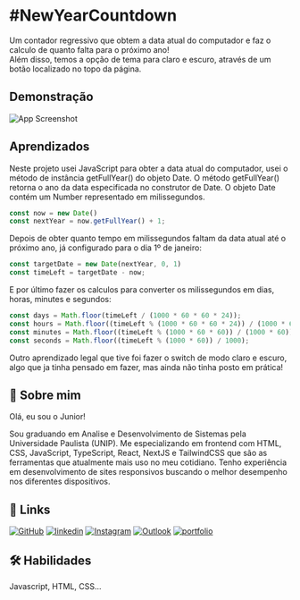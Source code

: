 
# #NewYearCountdown

Um  contador regressivo que obtem a data atual do computador e faz o calculo de quanto falta para o próximo ano! <br/>
Além disso, temos a opção de tema para claro e escuro, através de um botão localizado no topo da página.

## Demonstração

![App Screenshot](https://via.placeholder.com/468x300?text=App+Screenshot+Here)
## Aprendizados

Neste projeto usei JavaScript para obter a data atual do computador, usei o método de instância getFullYear() do objeto Date. O método getFullYear() retorna o ano da data especificada no construtor de Date. O objeto Date contém um Number representado em milissegundos.

```javascript
const now = new Date()
const nextYear = now.getFullYear() + 1;
```

Depois de obter quanto tempo em milissegundos faltam da data atual até o próximo ano, já configurado para o dia 1º de janeiro:

```javascript
const targetDate = new Date(nextYear, 0, 1)
const timeLeft = targetDate - now;
```

E por último fazer os calculos para converter os milissegundos em dias, horas, minutes e segundos:

```javascript
const days = Math.floor(timeLeft / (1000 * 60 * 60 * 24));
const hours = Math.floor((timeLeft % (1000 * 60 * 60 * 24)) / (1000 * 60 * 60));
const minutes = Math.floor((timeLeft % (1000 * 60 * 60)) / (1000 * 60));
const seconds = Math.floor((timeLeft % (1000 * 60)) / 1000);
```

Outro aprendizado legal que tive foi fazer o switch de modo claro e escuro, algo que ja tinha pensado em fazer, mas ainda não tinha posto em prática!

## 🚀 Sobre mim
Olá, eu sou o Junior!

Sou graduando em Analise e Desenvolvimento de Sistemas pela Universidade Paulista (UNIP). Me especializando em frontend com HTML, CSS, JavaScript, TypeScript, React, NextJS e TailwindCSS que são as ferramentas que atualmente mais uso no meu cotidiano. Tenho experiência em desenvolvimento de sites responsivos buscando o melhor desempenho nos diferentes dispositivos.


## 🔗 Links

[![GitHub](https://img.shields.io/badge/github-%23121011.svg?style=for-the-badge&logo=github&logoColor=white)](https://github.com/junior-leandro)
[![linkedin](https://img.shields.io/badge/linkedin-0A66C2?style=for-the-badge&logo=linkedin&logoColor=white)](https://www.linkedin.com/junior-leandro)
[![Instagram](https://img.shields.io/badge/Instagram-%23E4405F.svg?style=for-the-badge&logo=Instagram&logoColor=white)](https://instagram.com/jr_uba)
[![Outlook](https://img.shields.io/badge/Microsoft_Outlook-0078D4?style=for-the-badge&logo=microsoft-outlook&logoColor=white)](mailto:contato_jr@outlook.com)
[![portfolio](https://img.shields.io/badge/my_portfolio-000?style=for-the-badge&logo=ko-fi&logoColor=white)](https://junior.dev.br/)

## 🛠 Habilidades
Javascript, HTML, CSS...

